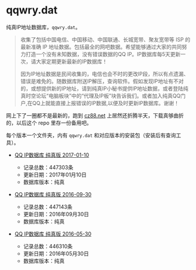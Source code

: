# qqwry.dat

纯真IP地址数据库，`qqwry.dat`。

> 收集了包括中国电信、中国移动、中国联通、长城宽带、聚友宽带等 ISP 的最新准确 IP 地址数据。包括最全的网吧数据。希望能够通过大家的共同努力打造一个没有未知数据，没有错误数据的QQ IP。IP数据库每5天更新一次，请大家定期更新最新的IP数据库！
>
> 因为IP地址数据是民间收集的，电信也会不时的更改IP段，所以有点遗漏、错误是难免的。随数据库附送IP解压，查询软件。假如发现IP地址有不对的，或想提供新的IP地址，请到纯真IP小秘书提供IP地址数据，或者登陆纯真时空论坛“电脑板块”中的“代理及IP板”块告诉我们。或者加入纯真QQ门户,在QQ上就能直接上报错误的IP数据,以便及时更新IP数据库。谢谢！

网上下了一圈都不是最新的，跑到 [cz88.net](http://www.cz88.net/fox/ipdat.shtml) 上居然还折腾半天，下载真够曲折的，以后这个 repo 里存一份备用吧。

每个版本一个文件夹，内有 `qqwry.dat` 和对应版本的安装包（安装后有查询工具）。

* [QQ IP数据库 纯真版 2017-01-10](./2017-01-10/)

  - 记录总数：447303条
  - 更新日期：2017年01月10日
  - 数据库版本：纯真

* [QQ IP数据库 纯真版 2016-09-30](./2016-09-30/)

  - 记录总数：447143条
  - 更新日期：2016年09月30日
  - 数据库版本：纯真

* [QQ IP数据库 纯真版 2016-05-30](./2016-05-30/)

  - 记录总数：446310条
  - 更新日期：2016年05月30日
  - 数据库版本：纯真


